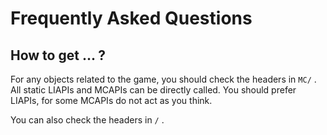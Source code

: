 # Frequently Asked Questions

## How to get ... ?

For any objects related to the game, you should check the headers in `MC/` .
All static LIAPIs and MCAPIs can be directly called.
You should prefer LIAPIs, for some MCAPIs do not act as you think.

You can also check the headers in `/` .